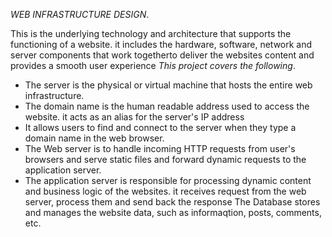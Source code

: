 *WEB INFRASTRUCTURE DESIGN*.

This is the underlying technology and architecture that supports the functioning of a website. it includes the hardware, software, network and server components that work togetherto deliver the websites content and provides a smooth user experience
*This project covers the following*.

- The server is the physical or virtual machine that hosts the entire web infrastructure.
- The domain name is the human readable address used to access the website. it acts as an alias for the server's IP address
- It allows users to find and connect to the server when they type a domain name in the web browser.
- The Web server is to handle incoming HTTP requests from user's browsers and serve static files and forward dynamic requests to  the application server.
- The application server is responsible for processing dynamic content and business logic of the websites. it receives request from the web server, process them and send back the response
The Database stores and manages the website data, such as informaqtion, posts, comments, etc. 
